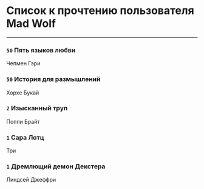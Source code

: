 # Список к прочтению пользователя Mad Wolf
---

### `50` Пять языков любви
Чепмен Гэри

### `50` История для размышлений
Хорхе Букай

### `2` Изысканный труп
Поппи Брайт

### `1` Сара Лотц
Три

### `1` Дремлющий демон Декстера
Линдсей Джеффри


